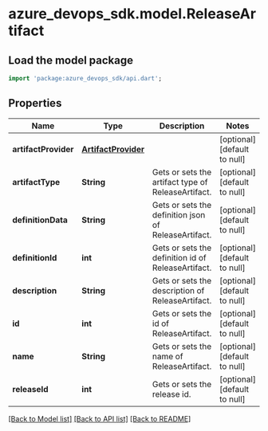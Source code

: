 # azure_devops_sdk.model.ReleaseArtifact

## Load the model package
```dart
import 'package:azure_devops_sdk/api.dart';
```

## Properties
Name | Type | Description | Notes
------------ | ------------- | ------------- | -------------
**artifactProvider** | [**ArtifactProvider**](ArtifactProvider.md) |  | [optional] [default to null]
**artifactType** | **String** | Gets or sets the artifact type of ReleaseArtifact. | [optional] [default to null]
**definitionData** | **String** | Gets or sets the definition json of ReleaseArtifact. | [optional] [default to null]
**definitionId** | **int** | Gets or sets the definition id of ReleaseArtifact. | [optional] [default to null]
**description** | **String** | Gets or sets the description of ReleaseArtifact. | [optional] [default to null]
**id** | **int** | Gets or sets the id of ReleaseArtifact. | [optional] [default to null]
**name** | **String** | Gets or sets the name of ReleaseArtifact. | [optional] [default to null]
**releaseId** | **int** | Gets or sets the release id. | [optional] [default to null]

[[Back to Model list]](../README.md#documentation-for-models) [[Back to API list]](../README.md#documentation-for-api-endpoints) [[Back to README]](../README.md)


